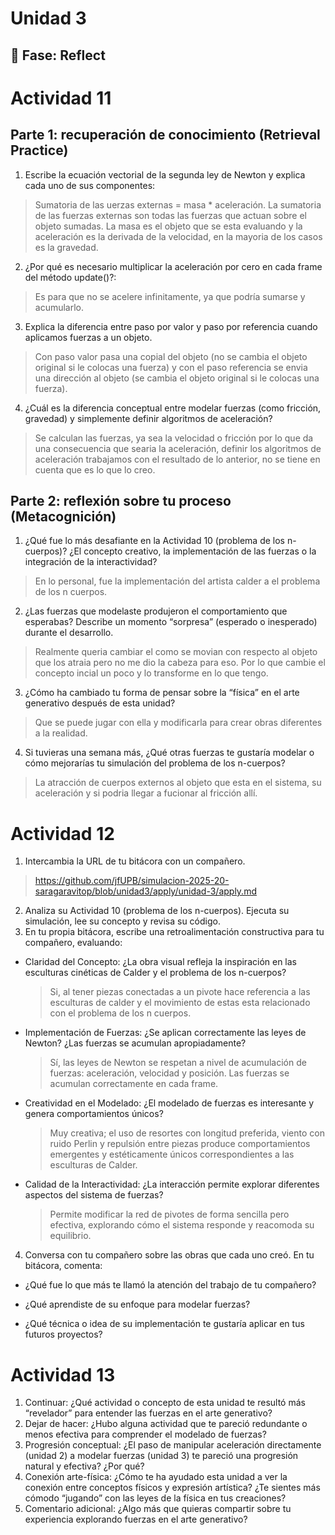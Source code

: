 # Unidad 3


## 🤔 Fase: Reflect

# Actividad 11

## Parte 1: recuperación de conocimiento (Retrieval Practice)

1. Escribe la ecuación vectorial de la segunda ley de Newton y explica cada uno de sus componentes: 
> Sumatoria de las uerzas externas = masa * aceleración. La sumatoria de las fuerzas externas son todas las fuerzas que actuan sobre el objeto sumadas. La masa es el objeto que se esta evaluando y la aceleración es la derivada de la velocidad, en la mayoria de los casos es la gravedad.

2. ¿Por qué es necesario multiplicar la aceleración por cero en cada frame del método update()?: 
> Es para que no se acelere infinitamente, ya que podría sumarse y acumularlo.

3. Explica la diferencia entre paso por valor y paso por referencia cuando aplicamos fuerzas a un objeto.
> Con paso valor pasa una copial del objeto (no se cambia el objeto original si le colocas una fuerza) y con el paso referencia se envia una dirección al objeto (se cambia el objeto original si le colocas una fuerza).

4. ¿Cuál es la diferencia conceptual entre modelar fuerzas (como fricción, gravedad) y simplemente definir algoritmos de aceleración?
> Se calculan las fuerzas, ya sea la velocidad o fricción por lo que da una consecuencia que searia la aceleración, definir los algoritmos de aceleración trabajamos con el resultado de lo anterior, no se tiene en cuenta que es lo que lo creo.

## Parte 2: reflexión sobre tu proceso (Metacognición)

1. ¿Qué fue lo más desafiante en la Actividad 10 (problema de los n-cuerpos)? ¿El concepto creativo, la implementación de las fuerzas o la integración de la interactividad?
> En lo personal, fue la implementación del artista calder a el problema de los n cuerpos.

2. ¿Las fuerzas que modelaste produjeron el comportamiento que esperabas? Describe un momento “sorpresa” (esperado o inesperado) durante el desarrollo.
> Realmente queria cambiar el como se movian con respecto al objeto que los atraia pero no me dio la cabeza para eso. Por lo que cambie el concepto incial un poco y lo transforme en lo que tengo.

3. ¿Cómo ha cambiado tu forma de pensar sobre la “física” en el arte generativo después de esta unidad?
> Que se puede jugar con ella y modificarla para crear obras diferentes a la realidad.

4. Si tuvieras una semana más, ¿Qué otras fuerzas te gustaría modelar o cómo mejorarías tu simulación del problema de los n-cuerpos?
> La atracción de cuerpos externos al objeto que esta en el sistema, su aceleración y si podria llegar a fucionar al fricción allí.

# Actividad 12

1. Intercambia la URL de tu bitácora con un compañero.
> https://github.com/jfUPB/simulacion-2025-20-saragaravitop/blob/unidad3/apply/unidad-3/apply.md 
2. Analiza su Actividad 10 (problema de los n-cuerpos). Ejecuta su simulación, lee su concepto y revisa su código.
3. En tu propia bitácora, escribe una retroalimentación constructiva para tu compañero, evaluando:
  - Claridad del Concepto: ¿La obra visual refleja la inspiración en las esculturas cinéticas de Calder y el problema de los n-cuerpos?
    > Si, al tener piezas conectadas a un pivote hace referencia a las esculturas de calder y el movimiento de estas esta relacionado con el problema de los n cuerpos.
  - Implementación de Fuerzas: ¿Se aplican correctamente las leyes de Newton? ¿Las fuerzas se acumulan apropiadamente?
    > Sí, las leyes de Newton se respetan a nivel de acumulación de fuerzas: aceleración, velocidad y posición. Las fuerzas se acumulan correctamente en cada frame.
  - Creatividad en el Modelado: ¿El modelado de fuerzas es interesante y genera comportamientos únicos?
    > Muy creativa; el uso de resortes con longitud preferida, viento con ruido Perlin y repulsión entre piezas produce comportamientos emergentes y estéticamente únicos correspondientes a las esculturas de Calder.
  - Calidad de la Interactividad: ¿La interacción permite explorar diferentes aspectos del sistema de fuerzas?
    > Permite modificar la red de pivotes de forma sencilla pero efectiva, explorando cómo el sistema responde y reacomoda su equilibrio.
4. Conversa con tu compañero sobre las obras que cada uno creó. En tu bitácora, comenta:
  - ¿Qué fue lo que más te llamó la atención del trabajo de tu compañero?
    > 
  - ¿Qué aprendiste de su enfoque para modelar fuerzas?
    > 
  - ¿Qué técnica o idea de su implementación te gustaría aplicar en tus futuros proyectos?
    > 

# Actividad 13

1. Continuar: ¿Qué actividad o concepto de esta unidad te resultó más “revelador” para entender las fuerzas en el arte generativo?
2. Dejar de hacer: ¿Hubo alguna actividad que te pareció redundante o menos efectiva para comprender el modelado de fuerzas?
3. Progresión conceptual: ¿El paso de manipular aceleración directamente (unidad 2) a modelar fuerzas (unidad 3) te pareció una progresión natural y efectiva? ¿Por qué?
4. Conexión arte-física: ¿Cómo te ha ayudado esta unidad a ver la conexión entre conceptos físicos y expresión artística? ¿Te sientes más cómodo “jugando” con las leyes de la física en tus creaciones?
5. Comentario adicional: ¿Algo más que quieras compartir sobre tu experiencia explorando fuerzas en el arte generativo?







